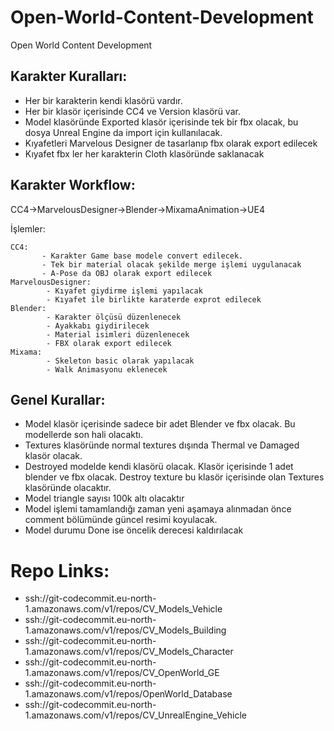 # Open-World-Content-Development
Open World Content Development

## Karakter Kuralları:

- Her bir karakterin kendi klasörü vardır.
- Her bir klasör içerisinde CC4 ve Version klasörü var. 
- Model klasöründe Exported klasör içerisinde tek bir fbx olacak, bu dosya Unreal Engine da import için kullanılacak.
- Kıyafetleri Marvelous Designer de  tasarlanıp fbx olarak export edilecek
- Kıyafet fbx ler her karakterin Cloth klasöründe saklanacak

## Karakter Workflow:

CC4->MarvelousDesigner->Blender->MixamaAnimation->UE4

 İşlemler:
 
    CC4: 
           - Karakter Game base modele convert edilecek.
           - Tek bir material olacak şekilde merge işlemi uygulanacak
           - A-Pose da OBJ olarak export edilecek
    MarvelousDesigner:
            - Kıyafet giydirme işlemi yapılacak
            - Kıyafet ile birlikte karaterde exprot edilecek
    Blender:
            - Karakter ölçüsü düzenlenecek
            - Ayakkabı giydirilecek
            - Material isimleri düzenlenecek
            - FBX olarak export edilecek
    Mixama:
            - Skeleton basic olarak yapılacak
            - Walk Animasyonu eklenecek


## Genel Kurallar:
- Model klasör içerisinde sadece bir adet Blender ve fbx olacak. Bu modellerde son hali olacaktı.
- Textures klasöründe normal textures dışında Thermal ve Damaged klasör olacak.
- Destroyed modelde kendi klasörü olacak. Klasör içerisinde 1 adet blender ve fbx olacak. Destroy texture bu klasör içerisinde olan Textures klasöründe olacaktır.
- Model triangle sayısı 100k altı olacaktır
- Model işlemi tamamlandığı zaman yeni aşamaya alınmadan önce comment bölümünde güncel resimi koyulacak. 
- Model durumu Done ise öncelik derecesi kaldırılacak

# Repo Links:
- ssh://git-codecommit.eu-north-1.amazonaws.com/v1/repos/CV_Models_Vehicle
- ssh://git-codecommit.eu-north-1.amazonaws.com/v1/repos/CV_Models_Building
- ssh://git-codecommit.eu-north-1.amazonaws.com/v1/repos/CV_Models_Character
- ssh://git-codecommit.eu-north-1.amazonaws.com/v1/repos/CV_OpenWorld_GE
- ssh://git-codecommit.eu-north-1.amazonaws.com/v1/repos/OpenWorld_Database
- ssh://git-codecommit.eu-north-1.amazonaws.com/v1/repos/CV_UnrealEngine_Vehicle
